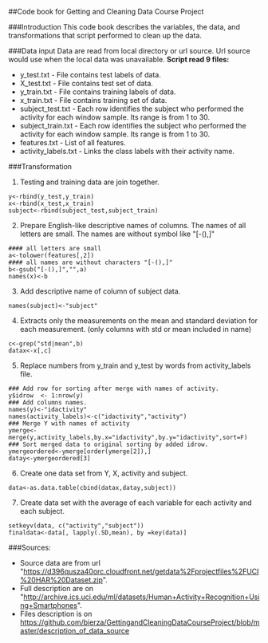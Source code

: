 ##Code book for Getting and Cleaning Data Course Project

###Introduction
This code book describes the variables, the data, and transformations that script performed to clean up the data.

###Data input
Data are read from local directory or url source. Url source would use when the local data was unavailable.
**Script read 9 files:**
- y_test.txt - File contains test labels of data. 
- X_test.txt - File contains test set of data.
- y_train.txt - File contains training labels of data. 
- x_train.txt - File contains training set of data.
- subject_test.txt - Each row identifies the subject who performed the activity for each window sample. Its range is from 1 to 30. 
- subject_train.txt - Each row identifies the subject who performed the activity for each window sample. Its range is from 1 to 30. 
- features.txt - List of all features.
- activity_labels.txt - Links the class labels with their activity name.

###Transformation
1. Testing and training data are join together.
<pre><code>y<-rbind(y_test,y_train)
x<-rbind(x_test,x_train)
subject<-rbind(subject_test,subject_train)</code></pre>
2. Prepare English-like descriptive names of columns. The names of all letters are  small. The names are without symbol like "[-(),]"
<pre><code>#### all letters are small 
a<-tolower(features[,2])
#### all names are without characters "[-(),]" 
b<-gsub("[-(),]","",a)
names(x)<-b</code></pre>
3. Add descriptive name of column of subject data.
<pre><code>names(subject)<-"subject"</code></pre>
4. Extracts only the measurements on the mean and standard deviation for each measurement. (only columns with std or mean included in name)
<pre><code>c<-grep("std|mean",b)
datax<-x[,c]</code></pre>
5. Replace numbers from y_train and y_test by words from activity_labels file.
<pre><code>### Add row for sorting after merge with names of activity.
y$idrow  <- 1:nrow(y)
### Add columns names.
names(y)<-"idactivity"
names(activity_labels)<-c("idactivity","activity")
### Merge Y with names of activity
ymerge<-merge(y,activity_labels,by.x="idactivity",by.y="idactivity",sort=F)
### Sort merged data to original sorting by added idrow.
ymergeordered<-ymerge[order(ymerge[2]),]
datay<-ymergeordered[3]</code></pre>
6. Create one data set from Y, X, activity and subject.
<pre><code>data<-as.data.table(cbind(datax,datay,subject))</code></pre>
7. Create data set with the average of each variable for each activity and each subject.
<pre><code>setkeyv(data, c("activity","subject"))
finaldata<-data[, lapply(.SD,mean), by =key(data)]</code></pre>





###Sources:
- Source data are from url "https://d396qusza40orc.cloudfront.net/getdata%2Fprojectfiles%2FUCI%20HAR%20Dataset.zip".
- Full description are on "http://archive.ics.uci.edu/ml/datasets/Human+Activity+Recognition+Using+Smartphones".
- Files description is on https://github.com/bierza/GettingandCleaningDataCourseProject/blob/master/description_of_data_source
